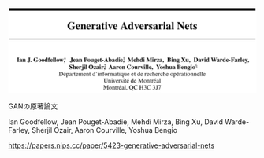 ![論文](https://github.com/soraKING44/survey_paper/blob/images/GAN/Generative%20Adversarial%20Nets.png)

GANの原著論文

Ian Goodfellow, Jean Pouget-Abadie, Mehdi Mirza, Bing Xu, David Warde-Farley, Sherjil Ozair, Aaron Courville, Yoshua Bengio

https://papers.nips.cc/paper/5423-generative-adversarial-nets
